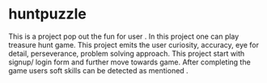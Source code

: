 # huntpuzzle
This is a project pop out the fun for user . In this project one can play treasure hunt game. This project emits the user curiosity, accuracy, eye for detail, perseverance, problem solving approach. This project start with signup/ login form and further move towards game. After completing the game users soft skills can be detected as mentioned .
